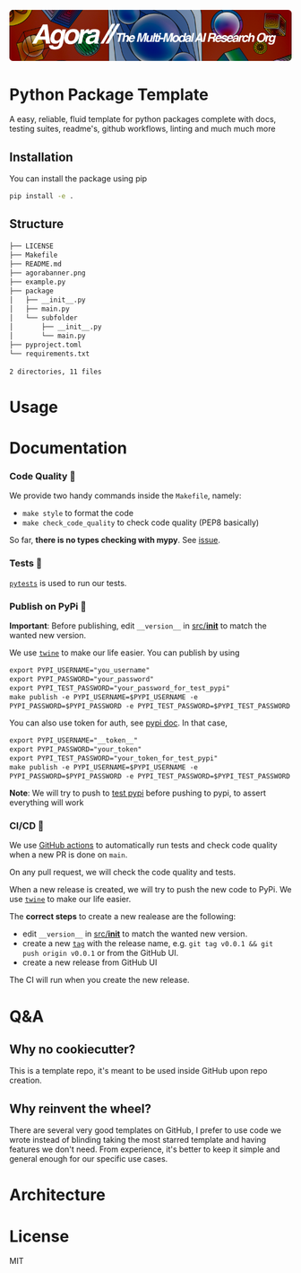 [![Multi-Modality](agorabanner.png)](https://discord.gg/qUtxnK2NMf)

# Python Package Template
A easy, reliable, fluid template for python packages complete with docs, testing suites, readme's, github workflows, linting and much much more


## Installation

You can install the package using pip

```bash
pip install -e .
```
## Structure
```
├── LICENSE
├── Makefile
├── README.md
├── agorabanner.png
├── example.py
├── package
│   ├── __init__.py
│   ├── main.py
│   └── subfolder
│       ├── __init__.py
│       └── main.py
├── pyproject.toml
└── requirements.txt

2 directories, 11 files
```
# Usage

# Documentation


### Code Quality 🧹

We provide two handy commands inside the `Makefile`, namely:

- `make style` to format the code
- `make check_code_quality` to check code quality (PEP8 basically)

So far, **there is no types checking with mypy**. See [issue](https://github.com/roboflow-ai/template-python/issues/4). 

### Tests 🧪

[`pytests`](https://docs.pytest.org/en/7.1.x/) is used to run our tests.

### Publish on PyPi 🚀

**Important**: Before publishing, edit `__version__` in [src/__init__](/src/__init__.py) to match the wanted new version.

We use [`twine`](https://twine.readthedocs.io/en/stable/) to make our life easier. You can publish by using

```
export PYPI_USERNAME="you_username"
export PYPI_PASSWORD="your_password"
export PYPI_TEST_PASSWORD="your_password_for_test_pypi"
make publish -e PYPI_USERNAME=$PYPI_USERNAME -e PYPI_PASSWORD=$PYPI_PASSWORD -e PYPI_TEST_PASSWORD=$PYPI_TEST_PASSWORD
```

You can also use token for auth, see [pypi doc](https://pypi.org/help/#apitoken). In that case,

```
export PYPI_USERNAME="__token__"
export PYPI_PASSWORD="your_token"
export PYPI_TEST_PASSWORD="your_token_for_test_pypi"
make publish -e PYPI_USERNAME=$PYPI_USERNAME -e PYPI_PASSWORD=$PYPI_PASSWORD -e PYPI_TEST_PASSWORD=$PYPI_TEST_PASSWORD
```

**Note**: We will try to push to [test pypi](https://test.pypi.org/) before pushing to pypi, to assert everything will work

### CI/CD 🤖

We use [GitHub actions](https://github.com/features/actions) to automatically run tests and check code quality when a new PR is done on `main`.

On any pull request, we will check the code quality and tests.

When a new release is created, we will try to push the new code to PyPi. We use [`twine`](https://twine.readthedocs.io/en/stable/) to make our life easier. 

The **correct steps** to create a new realease are the following:
- edit `__version__` in [src/__init__](/src/__init__.py) to match the wanted new version.
- create a new [`tag`](https://git-scm.com/docs/git-tag) with the release name, e.g. `git tag v0.0.1 && git push origin v0.0.1` or from the GitHub UI.
- create a new release from GitHub UI

The CI will run when you create the new release.

# Q&A

## Why no cookiecutter?
This is a template repo, it's meant to be used inside GitHub upon repo creation.

## Why reinvent the wheel?

There are several very good templates on GitHub, I prefer to use code we wrote instead of blinding taking the most starred template and having features we don't need. From experience, it's better to keep it simple and general enough for our specific use cases.

# Architecture

# License
MIT



